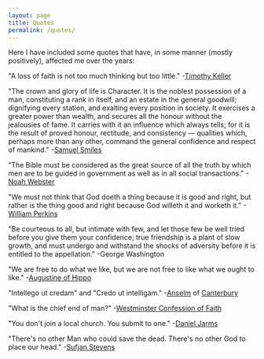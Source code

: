 ```yaml
---
layout: page
title: Quotes
permalink: /quotes/
---
```


Here I have included some quotes that have, in some manner (mostly positively), affected me over the years:

"A loss of faith is not too much thinking but too little." -[Timothy Keller](https://en.wikipedia.org/wiki/Tim_Keller_%28pastor%29)

"The crown and glory of life is Character. It is the noblest possession of a man, constituting a rank in itself, and an estate in the general goodwill; dignifying every station, and exalting every position in society. It exercises a greater power than wealth, and secures all the honour without the jealousies of fame. It carries with it an influence which always tells; for it is the result of proved honour, rectitude, and consistency — qualities which, perhaps more than any other, command the general confidence and respect of mankind." -[Samuel Smiles](https://en.wikipedia.org/wiki/Samuel_Smiles)

“The Bible must be considered as the great source of all the truth by which men are to be guided in government as well as in all social transactions.” -[Noah Webster](https://en.wikipedia.org/wiki/Noah_Webster)

"We must not think that God doeth a thing because it is good and right, but rather is the thing good and right because God willeth it and worketh it." -[William Perkins](https://en.wikipedia.org/wiki/William_Perkins_%28theologian%29)

"Be courteous to all, but intimate with few, and let those few be well tried before you give them your confidence; true friendship is a plant of slow growth, and must undergo and withstand the shocks of adversity before it is entitled to the appellation." -George Washington

"We are free to do what we like, but we are not free to like what we ought to like." -[Augustine of Hippo](https://en.wikipedia.org/wiki/Augustine_of_Hippo)

"Intellego ut credam" and
"Credo ut intelligam."
-[Anselm](https://en.wikipedia.org/wiki/Credo_ut_intelligam) of [Canterbury](https://en.wikipedia.org/wiki/Anselm_of_Canterbury)

"What is the chief end of man?" -[Westminster Confession of Faith](https://en.wikipedia.org/wiki/Westminster_Confession_of_Faith)

"You don't join a local church. You submit to one." -[Daniel Jarms](https://www.facebook.com/dan.jarms)

"There's no other Man who could save the dead.
There's no other God to place our head." -[Sufjan Stevens](https://en.wikipedia.org/wiki/Sufjan_Stevens)